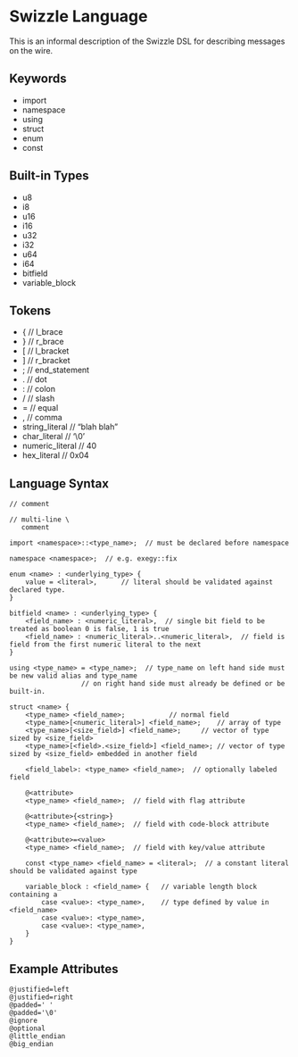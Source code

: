 # Swizzle Language

This is an informal description of the Swizzle DSL for describing messages on the wire.

## Keywords

- import
- namespace
- using 
- struct 
- enum 
- const 

## Built-in Types

- u8 
- i8
- u16
- i16
- u32
- i32
- u64
- i64
- bitfield
- variable_block

## Tokens

- {				// l_brace
- }				// r_brace
- [				// l_bracket
- ]				// r_bracket
- ;				// end_statement
- .				// dot
- :				// colon
- /				// slash
- =				// equal
- ,				// comma
- string_literal 		// “blah blah”
- char_literal 			// ‘\0’
- numeric_literal		// 40
- hex_literal 			// 0x04

## Language Syntax

    // comment

    // multi-line \
       comment 

    import <namespace>::<type_name>;  // must be declared before namespace

    namespace <namespace>;  // e.g. exegy::fix

    enum <name> : <underlying_type> { 
        value = <literal>,		// literal should be validated against declared type.
    } 

    bitfield <name> : <underlying_type> {
        <field_name> : <numeric_literal>,  // single bit field to be treated as boolean 0 is false, 1 is true 
        <field_name> : <numeric_literal>..<numeric_literal>,  // field is field from the first numeric literal to the next
    }

    using <type_name> = <type_name>;  // type_name on left hand side must be new valid alias and type_name 
				      // on right hand side must already be defined or be built-in.

    struct <name> {
        <type_name> <field_name>;			// normal field
        <type_name>[<numeric_literal>] <field_name>;	// array of type
        <type_name>[<size_field>] <field_name>;		// vector of type sized by <size_field>
        <type_name>[<field>.<size_field>] <field_name>;	// vector of type sized by <size_field> embedded in another field

        <field_label>: <type_name> <field_name>;  // optionally labeled field 
	
        @<attribute>
        <type_name> <field_name>;  // field with flag attribute

        @<attribute>{<string>}
        <type_name> <field_name>;  // field with code-block attribute

        @<attribute>=<value>
        <type_name> <field_name>;  // field with key/value attribute

        const <type_name> <field_name> = <literal>;  // a constant literal should be validated against type

        variable_block : <field_name> {	  // variable length block containing a 
            case <value>: <type_name>,	  // type defined by value in <field_name>
            case <value>: <type_name>,
            case <value>: <type_name>,
        }
    }

## Example Attributes

    @justified=left
    @justified=right
    @padded=' '
    @padded='\0'
    @ignore 
    @optional
    @little_endian
    @big_endian


